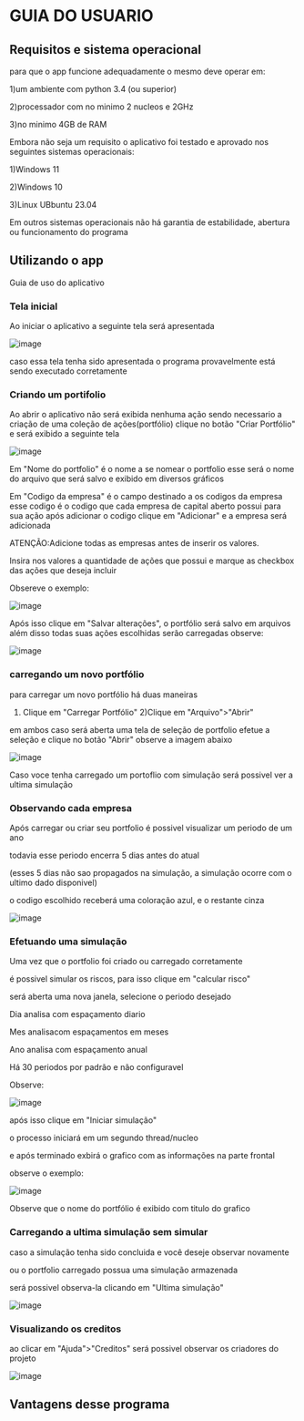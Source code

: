 <h1>GUIA DO USUARIO</h1>
<h2>Requisitos e sistema operacional</h2>
para que o app funcione adequadamente o mesmo deve operar em:

1)um ambiente com python 3.4 (ou superior)

2)processador com no minimo 2 nucleos e 2GHz
   
3)no minimo 4GB de RAM

Embora não seja um requisito o aplicativo foi testado e aprovado
nos seguintes sistemas operacionais:

1)Windows 11

2)Windows 10

3)Linux UBbuntu 23.04

Em outros sistemas operacionais não há garantia de 
estabilidade, abertura ou funcionamento do programa

<h2>Utilizando o app</h2>
Guia de uso do aplicativo
<h3>Tela inicial</h3>

Ao iniciar o aplicativo a seguinte tela será apresentada

![image](https://github.com/emiliobrazil/portfolio_analysis/assets/128740531/35ca9125-f8d3-44fc-a9c5-9b7aa83b48ba)

caso essa tela tenha sido apresentada o programa
provavelmente está sendo executado corretamente

<h3>Criando um portifolio</h3>

Ao abrir o aplicativo não será exibida nenhuma ação
sendo necessario a criação de uma coleção de ações(portfólio)
clique no botão "Criar Portfólio" e será exibido a seguinte tela

![image](https://github.com/emiliobrazil/portfolio_analysis/assets/128740531/d4ac8550-170d-4774-bb29-7ecb8bd14674)


Em "Nome do portfolio" é o nome a se nomear o portfolio
esse será o nome do arquivo que será salvo e exibido em diversos gráficos

Em "Codigo da empresa" é o campo destinado a os codigos da empresa
esse codigo é o codigo que cada empresa de capital aberto possui para sua ação
após adicionar o codigo clique em "Adicionar" e a empresa será adicionada

ATENÇÃO:Adicione todas as empresas antes de inserir os valores.

Insira nos valores a quantidade de ações que possui
e marque as checkbox das ações que deseja incluir

Obsereve o exemplo:

![image](https://github.com/emiliobrazil/portfolio_analysis/assets/128740531/85e5c78f-65de-4690-90b4-8b72bab3168c)

Após isso clique em "Salvar alterações", o portfólio será salvo em arquivos
além disso todas suas ações escolhidas serão carregadas
observe:

![image](https://github.com/emiliobrazil/portfolio_analysis/assets/128740531/fd23195f-4c47-42a6-bd6f-fbeca6e08fb8)

<h3>carregando um novo portfólio</h3>
  
para carregar um novo portfólio há duas maneiras
1) Clique em "Carregar Portfólio"
2)Clique em "Arquivo">"Abrir"

em ambos caso será aberta uma tela de seleção de portfolio
efetue a seleção e clique no botão "Abrir"
observe a imagem abaixo

![image](https://github.com/emiliobrazil/portfolio_analysis/assets/128740531/0b2b3a77-16dd-4d66-9e3f-b2a246e05f6a)

Caso voce tenha carregado um portoflio com simulação será possivel ver a ultima simulação

<h3>Observando cada empresa</h3>

Após carregar ou criar seu portfolio é possivel visualizar um periodo de um ano

todavia esse periodo encerra 5 dias antes do atual

(esses 5 dias não sao propagados na simulação, a simulação ocorre com o ultimo dado disponivel)

o codigo escolhido receberá uma coloração azul, e o restante cinza

![image](https://github.com/emiliobrazil/portfolio_analysis/assets/128740531/cc134cd2-5e42-4c2c-9aee-8da174578890)

<h3>Efetuando uma simulação</h3>

Uma vez que o portfolio foi criado ou carregado corretamente

é possivel simular os riscos, para isso clique em "calcular risco"


será aberta uma nova janela, selecione o periodo desejado



Dia analisa com espaçamento diario

Mes analisacom espaçamentos em meses

Ano analisa com espaçamento anual

Há 30 periodos por padrão e não configuravel

Observe:

![image](https://github.com/emiliobrazil/portfolio_analysis/assets/128740531/e267d2f4-0094-444a-97dd-340ee557fa7c)

após isso clique em "Iniciar simulação"

o processo iniciará em um segundo thread/nucleo

e após terminado exbirá o grafico com as informações na parte frontal


observe o exemplo:

![image](https://github.com/emiliobrazil/portfolio_analysis/assets/128740531/96decb51-3363-4920-ac10-de707948be60)


Observe que o nome do portfólio é exibido com titulo do grafico

<h3>Carregando a ultima simulação sem simular</h3>

caso a simulação tenha sido concluida e você deseje observar novamente

ou o portfolio carregado possua uma simulação armazenada 

será possivel observa-la clicando em "Ultima simulação"

![image](https://github.com/emiliobrazil/portfolio_analysis/assets/128740531/5a050f4c-d92a-42d2-b5fa-79ea7563fb24)


<h3>Visualizando os creditos</h3>

ao clicar em "Ajuda">"Creditos" será possivel observar os criadores do projeto


![image](https://github.com/emiliobrazil/portfolio_analysis/assets/128740531/002b1875-030d-4c9f-931c-62bc720b14f1)


<h2>Vantagens desse programa</h2>








